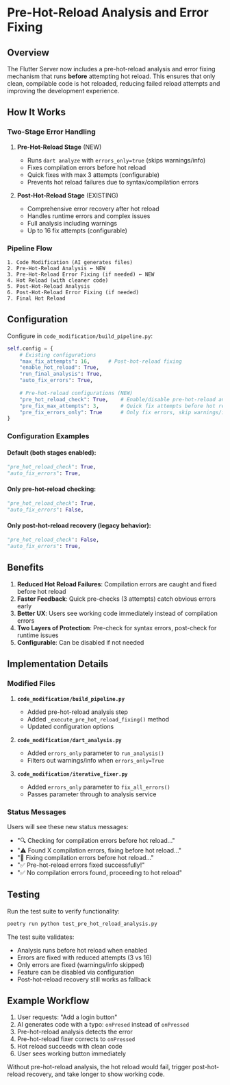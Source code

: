 # Pre-Hot-Reload Analysis and Error Fixing

## Overview

The Flutter Server now includes a pre-hot-reload analysis and error fixing mechanism that runs **before** attempting hot reload. This ensures that only clean, compilable code is hot reloaded, reducing failed reload attempts and improving the development experience.

## How It Works

### Two-Stage Error Handling

1. **Pre-Hot-Reload Stage** (NEW)
   - Runs `dart analyze` with `errors_only=true` (skips warnings/info)
   - Fixes compilation errors before hot reload
   - Quick fixes with max 3 attempts (configurable)
   - Prevents hot reload failures due to syntax/compilation errors

2. **Post-Hot-Reload Stage** (EXISTING)
   - Comprehensive error recovery after hot reload
   - Handles runtime errors and complex issues
   - Full analysis including warnings
   - Up to 16 fix attempts (configurable)

### Pipeline Flow

```
1. Code Modification (AI generates files)
2. Pre-Hot-Reload Analysis ← NEW
3. Pre-Hot-Reload Error Fixing (if needed) ← NEW
4. Hot Reload (with cleaner code)
5. Post-Hot-Reload Analysis
6. Post-Hot-Reload Error Fixing (if needed)
7. Final Hot Reload
```

## Configuration

Configure in `code_modification/build_pipeline.py`:

```python
self.config = {
    # Existing configurations
    "max_fix_attempts": 16,      # Post-hot-reload fixing
    "enable_hot_reload": True,
    "run_final_analysis": True,
    "auto_fix_errors": True,
    
    # Pre-hot-reload configurations (NEW)
    "pre_hot_reload_check": True,    # Enable/disable pre-hot-reload analysis
    "pre_fix_max_attempts": 3,       # Quick fix attempts before hot reload
    "pre_fix_errors_only": True      # Only fix errors, skip warnings/info
}
```

### Configuration Examples

#### Default (both stages enabled):
```python
"pre_hot_reload_check": True,
"auto_fix_errors": True,
```

#### Only pre-hot-reload checking:
```python
"pre_hot_reload_check": True,
"auto_fix_errors": False,
```

#### Only post-hot-reload recovery (legacy behavior):
```python
"pre_hot_reload_check": False,
"auto_fix_errors": True,
```

## Benefits

1. **Reduced Hot Reload Failures**: Compilation errors are caught and fixed before hot reload
2. **Faster Feedback**: Quick pre-checks (3 attempts) catch obvious errors early
3. **Better UX**: Users see working code immediately instead of compilation errors
4. **Two Layers of Protection**: Pre-check for syntax errors, post-check for runtime issues
5. **Configurable**: Can be disabled if not needed

## Implementation Details

### Modified Files

1. **`code_modification/build_pipeline.py`**
   - Added pre-hot-reload analysis step
   - Added `_execute_pre_hot_reload_fixing()` method
   - Updated configuration options

2. **`code_modification/dart_analysis.py`**
   - Added `errors_only` parameter to `run_analysis()`
   - Filters out warnings/info when `errors_only=True`

3. **`code_modification/iterative_fixer.py`**
   - Added `errors_only` parameter to `fix_all_errors()`
   - Passes parameter through to analysis service

### Status Messages

Users will see these new status messages:

- "🔍 Checking for compilation errors before hot reload..."
- "⚠️ Found X compilation errors, fixing before hot reload..."
- "🔧 Fixing compilation errors before hot reload..."
- "✅ Pre-hot-reload errors fixed successfully!"
- "✅ No compilation errors found, proceeding to hot reload"

## Testing

Run the test suite to verify functionality:

```bash
poetry run python test_pre_hot_reload_analysis.py
```

The test suite validates:
- Analysis runs before hot reload when enabled
- Errors are fixed with reduced attempts (3 vs 16)
- Only errors are fixed (warnings/info skipped)
- Feature can be disabled via configuration
- Post-hot-reload recovery still works as fallback

## Example Workflow

1. User requests: "Add a login button"
2. AI generates code with a typo: `onPresed` instead of `onPressed`
3. Pre-hot-reload analysis detects the error
4. Pre-hot-reload fixer corrects to `onPressed`
5. Hot reload succeeds with clean code
6. User sees working button immediately

Without pre-hot-reload analysis, the hot reload would fail, trigger post-hot-reload recovery, and take longer to show working code.
